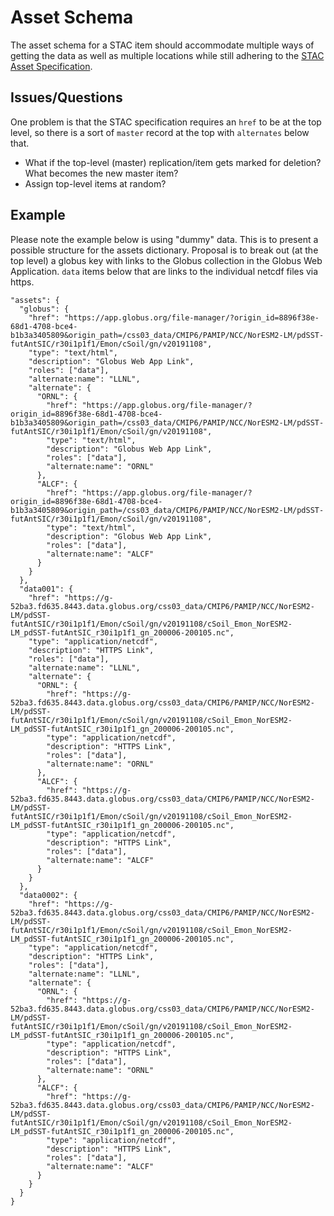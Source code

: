 # Asset Schema

The asset schema for a STAC item should accommodate multiple ways of getting the data as well as multiple locations while still adhering to the [STAC Asset Specification](https://github.com/radiantearth/stac-spec/blob/master/commons/assets.md#asset-object).

## Issues/Questions

One problem is that the STAC specification requires an `href` to be at the top level, so there is a sort of `master` record at the top with `alternates` below that. 

* What if the top-level (master) replication/item gets marked for deletion? What becomes the new master item?
* Assign top-level items at random?

## Example 

Please note the example below is using "dummy" data. This is to present a possible structure for the assets dictionary. Proposal is to break out (at the top level) a globus key with links to the Globus collection in the Globus Web Application. `data` items below that are links to the individual netcdf files via https. 
```
"assets": {
  "globus": {
    "href": "https://app.globus.org/file-manager/?origin_id=8896f38e-68d1-4708-bce4-b1b3a3405809&origin_path=/css03_data/CMIP6/PAMIP/NCC/NorESM2-LM/pdSST-futAntSIC/r30i1p1f1/Emon/cSoil/gn/v20191108",
    "type": "text/html",
    "description": "Globus Web App Link",
    "roles": ["data"],
    "alternate:name": "LLNL",
    "alternate": {
      "ORNL": {
        "href": "https://app.globus.org/file-manager/?origin_id=8896f38e-68d1-4708-bce4-b1b3a3405809&origin_path=/css03_data/CMIP6/PAMIP/NCC/NorESM2-LM/pdSST-futAntSIC/r30i1p1f1/Emon/cSoil/gn/v20191108",
        "type": "text/html",
        "description": "Globus Web App Link",
        "roles": ["data"],
        "alternate:name": "ORNL"
      },
      "ALCF": {
        "href": "https://app.globus.org/file-manager/?origin_id=8896f38e-68d1-4708-bce4-b1b3a3405809&origin_path=/css03_data/CMIP6/PAMIP/NCC/NorESM2-LM/pdSST-futAntSIC/r30i1p1f1/Emon/cSoil/gn/v20191108",
        "type": "text/html",
        "description": "Globus Web App Link",
        "roles": ["data"],
        "alternate:name": "ALCF"
      }
    }
  },
  "data001": {
    "href": "https://g-52ba3.fd635.8443.data.globus.org/css03_data/CMIP6/PAMIP/NCC/NorESM2-LM/pdSST-futAntSIC/r30i1p1f1/Emon/cSoil/gn/v20191108/cSoil_Emon_NorESM2-LM_pdSST-futAntSIC_r30i1p1f1_gn_200006-200105.nc",
    "type": "application/netcdf",
    "description": "HTTPS Link",
    "roles": ["data"],
    "alternate:name": "LLNL",
    "alternate": {
      "ORNL": {
        "href": "https://g-52ba3.fd635.8443.data.globus.org/css03_data/CMIP6/PAMIP/NCC/NorESM2-LM/pdSST-futAntSIC/r30i1p1f1/Emon/cSoil/gn/v20191108/cSoil_Emon_NorESM2-LM_pdSST-futAntSIC_r30i1p1f1_gn_200006-200105.nc",
        "type": "application/netcdf",
        "description": "HTTPS Link",
        "roles": ["data"],
        "alternate:name": "ORNL"
      },
      "ALCF": {
        "href": "https://g-52ba3.fd635.8443.data.globus.org/css03_data/CMIP6/PAMIP/NCC/NorESM2-LM/pdSST-futAntSIC/r30i1p1f1/Emon/cSoil/gn/v20191108/cSoil_Emon_NorESM2-LM_pdSST-futAntSIC_r30i1p1f1_gn_200006-200105.nc",
        "type": "application/netcdf",
        "description": "HTTPS Link",
        "roles": ["data"],
        "alternate:name": "ALCF"
      }
    }
  },
  "data0002": {
    "href": "https://g-52ba3.fd635.8443.data.globus.org/css03_data/CMIP6/PAMIP/NCC/NorESM2-LM/pdSST-futAntSIC/r30i1p1f1/Emon/cSoil/gn/v20191108/cSoil_Emon_NorESM2-LM_pdSST-futAntSIC_r30i1p1f1_gn_200006-200105.nc",
    "type": "application/netcdf",
    "description": "HTTPS Link",
    "roles": ["data"],
    "alternate:name": "LLNL",
    "alternate": {
      "ORNL": {
        "href": "https://g-52ba3.fd635.8443.data.globus.org/css03_data/CMIP6/PAMIP/NCC/NorESM2-LM/pdSST-futAntSIC/r30i1p1f1/Emon/cSoil/gn/v20191108/cSoil_Emon_NorESM2-LM_pdSST-futAntSIC_r30i1p1f1_gn_200006-200105.nc",
        "type": "application/netcdf",
        "description": "HTTPS Link",
        "roles": ["data"],
        "alternate:name": "ORNL"
      },
      "ALCF": {
        "href": "https://g-52ba3.fd635.8443.data.globus.org/css03_data/CMIP6/PAMIP/NCC/NorESM2-LM/pdSST-futAntSIC/r30i1p1f1/Emon/cSoil/gn/v20191108/cSoil_Emon_NorESM2-LM_pdSST-futAntSIC_r30i1p1f1_gn_200006-200105.nc",
        "type": "application/netcdf",
        "description": "HTTPS Link",
        "roles": ["data"],
        "alternate:name": "ALCF"
      }
    }
  }
}
```